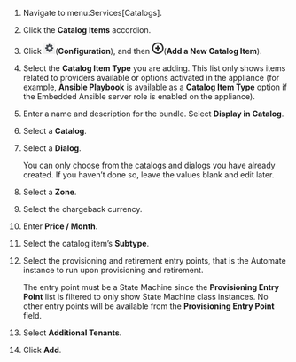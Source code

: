 1.  Navigate to menu:Services\[Catalogs\].

2.  Click the **Catalog Items** accordion.

3.  Click ![1847](/images/1847.png)(**Configuration**), and then
    ![1862](/images/1862.png)(**Add a New Catalog Item**).

4.  Select the **Catalog Item Type** you are adding. This list only
    shows items related to providers available or options activated in
    the appliance (for example, **Ansible Playbook** is available as a
    **Catalog Item Type** option if the Embedded Ansible server role is
    enabled on the appliance).

5.  Enter a name and description for the bundle. Select **Display in
    Catalog**.

6.  Select a **Catalog**.

7.  Select a **Dialog**.

    <div class="note">

    You can only choose from the catalogs and dialogs you have already
    created. If you haven’t done so, leave the values blank and edit
    later.

    </div>

8.  Select a **Zone**.

9.  Select the chargeback currency.

10. Enter **Price / Month**.

11. Select the catalog item’s **Subtype**.

12. Select the provisioning and retirement entry points, that is the
    Automate instance to run upon provisioning and retirement.

    <div class="note">

    The entry point must be a State Machine since the **Provisioning
    Entry Point** list is filtered to only show State Machine class
    instances. No other entry points will be available from the
    **Provisioning Entry Point** field.

    </div>

13. Select **Additional Tenants**.

14. Click **Add**.

